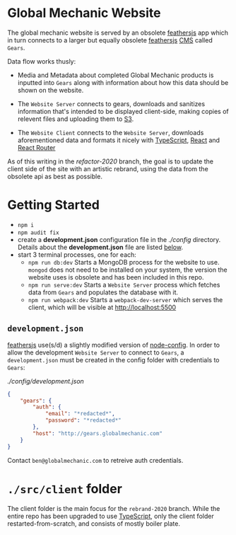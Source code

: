 # Global Mechanic Website

The global mechanic website is served by an obsolete [feathersjs](https://feathersjs.com/) app which in turn connects to a larger but equally obsolete [feathersjs](https://feathersjs.com/) [CMS](https://en.wikipedia.org/wiki/Content_management_system) called `Gears`.

Data flow works thusly:

- Media and Metadata about completed Global Mechanic products is inputted into `Gears` along with information about how this data should be shown on the website.

- The `Website Server` connects to gears, downloads and sanitizes information that's intended to be displayed client-side, making copies of relevent files and uploading them to [S3](https://aws.amazon.com/s3/).

- The `Website Client` connects to the `Website Server`, downloads aforementioned data and formats it nicely with [TypeScript](https://www.typescriptlang.org/), [React](https://reactjs.org/) and [React Router](https://reacttraining.com/react-router/web/guides/quick-start) 

As of this writing in the *refactor-2020* branch, the goal is to update the client side of the site with an artistic rebrand, using the data from the obsolete api as best as possible.

# Getting Started

- `npm i` 
- `npm audit fix` 
- create a **development.json** configuration file in the *./config* directory. Details about the **development.json** file are listed [below](#Development.JSON).
- start 3 terminal processes, one for each:
    - `npm run db:dev` Starts a MongoDB process for the website to use. `mongod` does not need to be installed on your system, the version the website uses is obsolete and has been included in this repo.
    - `npm run serve:dev` Starts a `Website Server` process which fetches data from `Gears` and populates the database with it.
    - `npm run webpack:dev` Starts a `webpack-dev-server` which serves the client, which will be visible at [http://localhost:5500]()

## `development.json`
[feathersjs](https://feathersjs.com/) use(s/d) a slightly modified version of [node-config](https://www.npmjs.com/package/config). In order to allow the development `Website Server` to connect to `Gears`, a `development.json` must be created in the config folder with credentials to `Gears`:

*./config/development.json*
```json
{
    "gears": {
        "auth": {
            "email": "*redacted*",
            "password": "*redacted*"
        },
        "host": "http://gears.globalmechanic.com"
    }
}
```

Contact `ben@globalmechanic.com` to retreive auth credentials.

# `./src/client` folder

The client folder is the main focus for the `rebrand-2020` branch. While the entire repo has been upgraded to use [TypeScript](https://www.typescriptlang.org/), only the client folder restarted-from-scratch, and consists of mostly boiler plate.